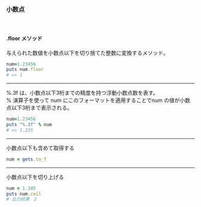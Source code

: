 ### 小数点
　
#### .floor メソッド
与えられた数値を小数点以下を切り捨てた整数に変換するメソッド。

```Ruby
num=1.23456
puts num.floor
# => 1
```
***  

%.3f は、小数点以下3桁までの精度を持つ浮動小数点数を表す。  
% 演算子を使って num にこのフォーマットを適用することでnum の値が小数点以下3桁まで表示される。
```Ruby
num=1.23456
puts "%.3f" % num
# => 1.235
```

***
小数点以下も含めて取得する  
```Ruby
num = gets.to_f
```
***
小数点以下を切り上げる  
```Ruby
num = 1.345
puts num.ceil
# 出力結果　2
```
